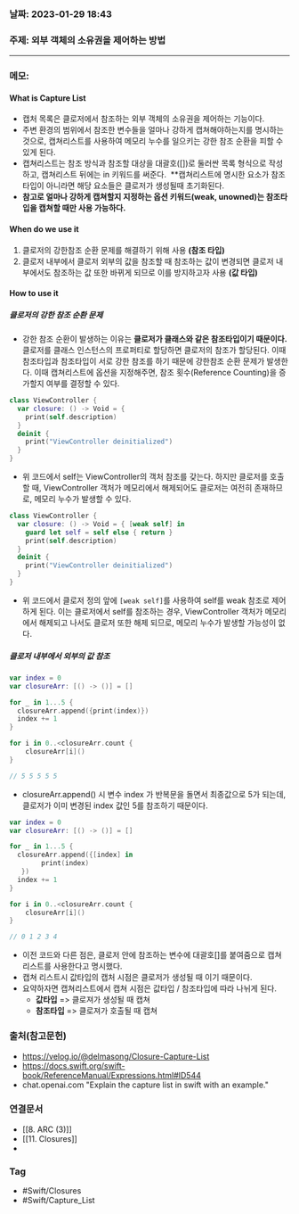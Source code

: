 ### 날짜: 2023-01-29 18:43

### 주제: 외부 객체의 소유권을 제어하는 방법
---
### 메모: 
#### What is Capture List
- 캡처 목록은 클로저에서 참조하는 외부 객체의 소유권을 제어하는 기능이다.
- 주변 환경의 범위에서 참조한 변수들을 얼마나 강하게 캡쳐해야하는지를 명시하는 것으로, 캡쳐리스트를 사용하여 메모리 누수를 일으키는 강한 참조 순환을 피할 수 있게 된다. 
- 캡쳐리스트는 참조 방식과 참조할 대상을 대괄호([])로 둘러싼 목록 형식으로 작성하고, 캡쳐리스트 뒤에는 in 키워드를 써준다.  **캡쳐리스트에 명시한 요소가 참조타입이 아니라면 해당 요소들은 클로저가 생성될때 초기화된다.
- **참고로 얼마나 강하게 캡쳐할지 지정하는 옵션 키워드(weak, unowned)는 참조타입을 캡쳐할 때만 사용 가능하다.**
#### When do we use it 
1. 클로저의 강한참조 순환 문제를 해결하기 위해 사용 **(참조 타입)**
2. 클로저 내부에서 클로저 외부의 값을 참조할 때 참조하는 값이 변경되면 클로저 내부에서도 참조하는 값 또한 바뀌게 되므로 이를 방지하고자 사용 **(값 타입)**
#### How to use it
##### 클로저의 강한 참조 순환 문제
- 강한 참조 순환이 발생하는 이유는 **클로저가 클래스와 같은 참조타입이기 때문이다.** 클로저를 클래스 인스턴스의 프로퍼티로 할당하면 클로저의 참조가 할당된다. 이때 참조타입과 참조타입이 서로 강한 참조를 하기 때문에 강한참조 순환 문제가 발생한다. 이때 캡쳐리스트에 옵션을 지정해주면, 참조 횟수(Reference Counting)을 증가할지 여부를 결정할 수 있다.
~~~ swift 
class ViewController {
  var closure: () -> Void = {
    print(self.description)
  }
  deinit {
    print("ViewController deinitialized")
  }
}
~~~
- 위 코드에서 self는 ViewController의 객처 참조를 갖는다. 하지만 클로저를 호출할 때, ViewController 객처가 메모리에서 해제되어도 클로저는 여전히 존재하므로, 메모리 누수가 발생할 수 있다.
~~~ swift 
class ViewController {
  var closure: () -> Void = { [weak self] in
    guard let self = self else { return }
    print(self.description)
  }
  deinit {
    print("ViewController deinitialized")
  }
}
~~~
- 위 코드에서 클로저 정의 앞에 `[weak self]`를 사용하여 self를 weak 참조로 제어하게 된다. 이는 클로저에서 self를 참조하는 경우, ViewController 객처가 메모리에서 해제되고 나서도 클로저 또한 해제 되므로, 메모리 누수가 발생할 가능성이 없다.
##### 클로저 내부에서 외부의 값 참조
```swift
var index = 0
var closureArr: [() -> ()] = []

for _ in 1...5 {
  closureArr.append({print(index)})
  index += 1
}

for i in 0..<closureArr.count {
    closureArr[i]()
}

// 5 5 5 5 5 
```
- closureArr.append() 시 변수 index 가 반복문을 돌면서 최종값으로 5가 되는데, 클로저가 이미 변경된 index 값인 5를 참조하기 때문이다.
```swift
var index = 0
var closureArr: [() -> ()] = []

for _ in 1...5 {
  closureArr.append({[index] in 
   		print(index)       
   })
  index += 1
}

for i in 0..<closureArr.count {
    closureArr[i]()
}

// 0 1 2 3 4 
```
- 이전 코드와 다른 점은, 클로저 안에 참조하는 변수에 대괄호[]를 붙여줌으로 캡쳐 리스트를 사용한다고 명시했다.
- 캡쳐 리스트시 값타입의 캡처 시점은 클로저가 생성될 때 이기 때문이다. 
- 요약하자면 캡쳐리스트에서 캡쳐 시점은 값타입 / 참조타입에 따라 나뉘게 된다.
	- **값타입** => 클로져가 생성될 때 캡쳐
	- **참조타입** => 클로져가 호출될 때 캡쳐

### 출처(참고문헌) 
- https://velog.io/@delmasong/Closure-Capture-List
- https://docs.swift.org/swift-book/ReferenceManual/Expressions.html#ID544
- chat.openai.com "Explain the capture list in swift with an example."

### 연결문서 
- [[8. ARC (3)]]
- [[11. Closures]]
- 

### Tag
- #Swift/Closures 
- #Swift/Capture_List